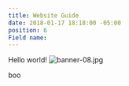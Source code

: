 ```yaml
---
title: Website Guide
date: 2018-01-17 18:18:00 -05:00
position: 6
Field name: 
---
```


Hello world!
![banner-08.jpg](/uploads/banner-08.jpg)

boo